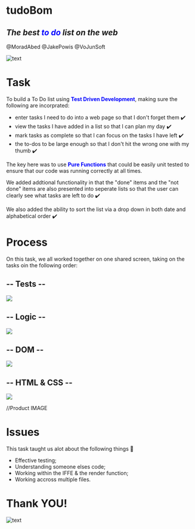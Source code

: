 # tudoBom
*The best  <font color="blue"> to do</font> list on the web*
---


@MoradAbed @JakePowis @VoJunSoft 


![text](https://media.giphy.com/media/ce1moFx5xGZJylySZl/giphy.gif)

# Task

To build a To Do list using <span style="color:blue">**Test Driven Development**</span>, making sure the following are incorprated:
- enter tasks I need to do into a web page so that I don't forget them :heavy_check_mark:
- view the tasks I have added in a list so that I can plan my day :heavy_check_mark:
- mark tasks as complete so that I can focus on the tasks I have left :heavy_check_mark:
- the to-dos to be large enough so that I don't hit the wrong one with my thumb :heavy_check_mark:

The key here was to use <span style="color:blue">**Pure Functions**</span> that could be easily unit tested to ensure that our code was running correctly at all times.

We added addtional functionality in that the "done" items and the "not done" items are also presented into seperate lists so that the user can clearly see what tasks are left to do :heavy_check_mark:

We also added the ability to sort the list via a drop down in both date and alphabetical order :heavy_check_mark:


# Process

On this task, we all worked together on one shared screen, taking on the tasks oin the following order: 


##    -- Tests --

![](http://files.softicons.com/download/system-icons/ikons-icons-by-studiotwentyeight/png/128/Down.png)

##   -- Logic --

![](http://files.softicons.com/download/system-icons/ikons-icons-by-studiotwentyeight/png/128/Down.png)

##    -- DOM --

![](http://files.softicons.com/download/system-icons/ikons-icons-by-studiotwentyeight/png/128/Down.png)

##    -- HTML & CSS --


![](http://files.softicons.com/download/system-icons/ikons-icons-by-studiotwentyeight/png/128/Down.png)


//Product IMAGE


# Issues

This task taught us alot about the following things :star2:

- Effective testing;
- Understanding someone elses code;
- Working within the IFFE & the render function;
- Working accross multiple files.



# Thank YOU!


![text](https://media0.giphy.com/media/23kXnyr4V92NPKdKMX/giphy.gif)



